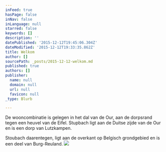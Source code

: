 ```yaml
---
inFeed: true
hasPage: false
inNav: false
inLanguage: null
starred: false
keywords: []
description: ''
datePublished: '2015-12-12T19:45:06.304Z'
dateModified: '2015-12-12T19:33:35.862Z'
title: Welkom
author: []
sourcePath: _posts/2015-12-12-welkom.md
published: true
authors: []
publisher:
  name: null
  domain: null
  url: null
  favicon: null
_type: Blurb

---
```

De wooncombinatie is gelegen in het dal van de Our, aan de dorpsrand tegen een heuvel van de Eifel. Stupbach ligt aan de Duitse zijde van de Our en is een dorp van Lutzkampen. 

Stoubach daarentegen, ligt aan de overkant op Belgisch grondgebied en is een deel van Burg-Reuland. ![](https://the-grid-user-content.s3-us-west-2.amazonaws.com/acbe5554-ffbb-4238-a297-fab99d146b84.jpg)